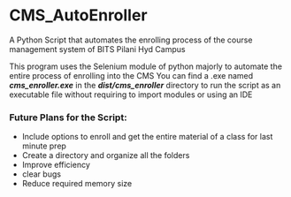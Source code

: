 # CMS_AutoEnroller
A Python Script that automates the enrolling process of the course management system of BITS Pilani Hyd Campus

This program uses the Selenium module of python majorly to automate the entire process of enrolling into the CMS
You can find a .exe named ***cms_enroller.exe*** in the ***dist/cms_enroller*** directory to run the script as an executable file without requiring to import modules or using an IDE

### Future Plans for the Script:
- Include options to enroll and get the entire material of a class for last minute prep
- Create a directory and organize all the folders 
- Improve efficiency 
- clear bugs
- Reduce required memory size
